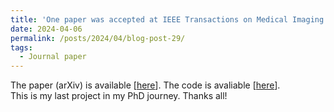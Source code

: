 ```yaml
---
title: 'One paper was accepted at IEEE Transactions on Medical Imaging (TMI). '
date: 2024-04-06
permalink: /posts/2024/04/blog-post-29/
tags:
  - Journal paper
---
```


The paper (arXiv) is available [[here](https://arxiv.org/pdf/2401.13140.pdf)]. The code is avaliable [[here](https://github.com/XiongchaoChen/DuDoCFNet-MultiTask)].  
This is my last project in my PhD journey. Thanks all!

